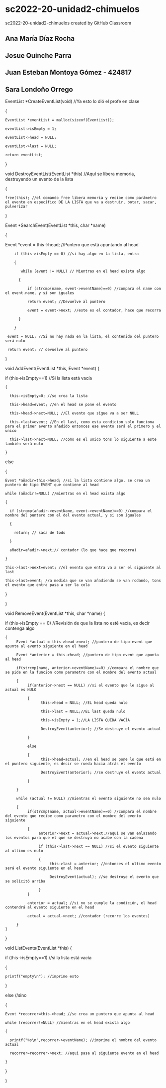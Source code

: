 # sc2022-20-unidad2-chimuelos
sc2022-20-unidad2-chimuelos created by GitHub Classroom

## Ana María Díaz Rocha
## Josue Quinche Parra
## Juan Esteban Montoya Gómez - 424817
## Sara Londoño Orrego




   EventList *CreateEventList(void) //Ya esto lo dió el profe en clase

{

    EventList *eventList = malloc(sizeof(EventList));
 
    eventList->isEmpty = 1;
 
    eventList->head = NULL;
 
    eventList->last = NULL;
 
    return eventList;
 
}



void DestroyEventList(EventList *this) //Aquí se libera memoria, destruyendo un evento de la lista

{

    free(this); //el comando free libera memoria y recibe como parámetro el evento en específico DE LA LISTA que va a destruir, botar, sacar, pulverizar
  
}




Event *SearchEvent(EventList *this, char *name)

{

  Event *event = this->head; //Puntero que está apuntando al head
 
        if (this->isEmpty == 0) //si hay algo en la lista, entra
        
        {
        
           while (event != NULL) // Mientras en el head exista algo
        
          {
          
              if (strcmp(name, event->eventName)==0) //compara el name con el event.name, y si son iguales
              
              return event; //Devuelve al puntero
              
              event = event->next; //este es el contador, hace que recorra
              
          }
          
        }
        
     event = NULL; //Si no hay nada en la lista, el contenido del puntero será nulo
     
     return event; // devuelve al puntero
     
}

void AddEvent(EventList *this, Event *event)
{
  
 if (this->isEmpty==1) //Si la lista está vacía
 
    {
    
      this->isEmpty=0; //se crea la lista
      
      this->head=event; //en el head se pone el evento
      
      this->head->next=NULL; //El evento que sigue va a ser NULL
      
      this->last=event; //En el last, como esta condicion solo funciona para el primer evento añadido entonces ese evento será el primero y el unico
      
      this->last->next=NULL; //como es el unico tons lo siguiente a este también será nulo
      
    }
    
  else
  
  {
  
    Event *añadir=this->head; //si la lista contiene algo, se crea un puntero de tipo EVENT que contiene al head
    
    while (añadir!=NULL) //mientras en el head exista algo
    
    {
    
      if (strcmp(añadir->eventName, event->eventName)==0) //compara el nombre del puntero con el del evento actual, y si son iguales
      
      {
      
        return; // saca de todo
        
      } 
      
      añadir=añadir->next;// contador (lo que hace que recorra)
      
    }
    
    this->last->next=event; //el evento que entra va a ser el siguiente al last
    
    this->last=event; //a medida que se van añadiendo se van rodando, tons el evento que entra pasa a ser la cola 
    
  }
  
}

void RemoveEvent(EventList *this, char *name)
{
 
   if (this->isEmpty == 0) //Revisión de que la lista no esté vacía, es decir contenga algo
   
    {
         Event *actual = this->head->next; //puntero de tipo event que apunta al evento siguiente en el head
         
         Event *anterior = this->head; //puntero de tipo event que apunta al head
         
         if(strcmp(name, anterior->eventName)==0) //compara el nombre que se pide en la funcion como parametro con el nombre del evento actual
         
         {
              if(anterior->next == NULL) //si el evento que le sigue al actual es NULO
              
              {
                    this->head = NULL; //EL head queda nulo
                    
                    this->last = NULL;//EL last queda nulo
                    
                    this->isEmpty = 1;//LA LISTA QUEDA VACÍA
                    
                    DestroyEvent(anterior); //Se destruye el evento actual
                    
              }
              
              else
              
              {
                    this->head=actual; //en el head se pone lo que está en el puntero siguiente, es decir se rueda hacia atrás el evento
                    
                    DestroyEvent(anterior); //se destruye el evento actual
                    
              }
              
         }
         
         while (actual != NULL) //mientras el evento siguiente no sea nulo
         
         {
              if(strcmp(name, actual->eventName)==0) //compara el nombre del evento que recibe como parametro con el nombre del evento siguiente
              
              {
                   anterior->next = actual->next;//aquí se van enlazando los eventos para que el que se destruya no acabe con la cadena
                   
                   if (this->last->next == NULL) //si el evento siguiente al ultimo es nulo
                   
                   {
                        this->last = anterior; //entonces el ultimo evento será el evento siguiente en el head
                        
                        DestroyEvent(actual); //se destruye el evento que se solicitó arriba
                        
                   }
              }
              
              anterior = actual; //si no se cumple la condición, el head contendrá al evento siguiente en el head
              
              actual = actual->next; //contador (recorre los eventos)
              
         }
    }
   
}


void ListEvents(EventList *this)
{

   if (this->isEmpty==1) //si la lista está vacía
   
   {
   
    printf("empty\n"); //imprime esto
    
   }
   
   else //sino
   
   {
   
    Event *recorrer=this->head; //se crea un puntero que apunta al head
    
    while (recorrer!=NULL) //mientras en el head exista algo
    
    {
    
      printf("%s\n",recorrer->eventName); //imprime el nombre del evento actual
      
      recorrer=recorrer->next; //aquí pasa al siguiente evento en el head
      
    }
    
    
   }
   
}
